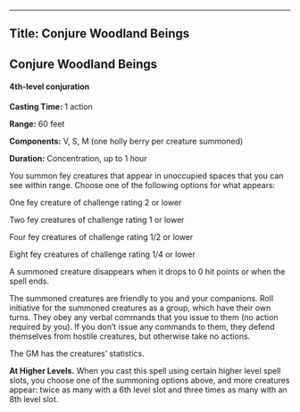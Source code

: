 -------------------------
Title: Conjure Woodland Beings
-------------------------

## Conjure Woodland Beings

#### 4th-level conjuration


**Casting Time:** 1 action

**Range:** 60 feet

**Components:** V, S, M (one holly berry per creature
summoned)

**Duration:** Concentration, up to 1 hour


You summon fey creatures that appear in unoccupied spaces that you can
see within range. Choose one of the following options for what appears:


One fey creature of challenge rating 2 or lower

Two fey creatures of challenge rating 1 or lower

Four fey creatures of challenge rating 1/2 or lower

Eight fey creatures of challenge rating 1/4 or lower

A summoned creature disappears when it drops to 0 hit points or when the
spell ends.

The summoned creatures are friendly to you and your companions. Roll
initiative for the summoned creatures as a group, which have their own
turns. They obey any verbal commands that you issue to them (no action
required by you). If you don’t issue any commands to them, they defend
themselves from hostile creatures, but otherwise take no actions.

The GM has the creatures’ statistics.

**At Higher Levels.** When you cast this spell using certain
higher level spell slots, you choose one of the summoning options
above, and more creatures appear: twice as many with a 6th level slot
and three times as many with an 8th level slot.


